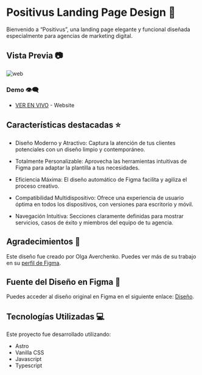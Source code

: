# Positivus Landing Page Design 📢

Bienvenido a “Positivus”, una landing page elegante y funcional diseñada especialmente para agencias de marketing digital.

## Vista Previa 📷

![web](https://res.cloudinary.com/dncmrwppr/image/upload/v1723836558/image_12_ktmge8.jpg)

### Demo 👁‍🗨

- [VER EN VIVO](https://template-ecommerce-rosy.vercel.app/) - Website

## Características destacadas ⭐

- Diseño Moderno y Atractivo: Captura la atención de tus clientes potenciales con un diseño limpio y contemporáneo.

- Totalmente Personalizable: Aprovecha las herramientas intuitivas de Figma para adaptar la plantilla a tus necesidades.

- Eficiencia Máxima: El diseño automático de Figma facilita y agiliza el proceso creativo.

- Compatibilidad Multidispositivo: Ofrece una experiencia de usuario óptima en todos los dispositivos, con versiones para escritorio y móvil.

- Navegación Intuitiva: Secciones claramente definidas para mostrar servicios, casos de éxito y miembros del equipo de tu agencia.

## Agradecimientos 💌

Este diseño fue creado por Olga Averchenko. Puedes ver más de su trabajo en su [perfil de Figma](https://www.figma.com/@olgaaverchenko).

## Fuente del Diseño en Figma 🎨

Puedes acceder al diseño original en Figma en el siguiente enlace: [Diseño](https://www.figma.com/community/file/1230604708032389430/positivus-landing-page-design).

## Tecnologías Utilizadas 💻

Este proyecto fue desarrollado utilizando:

- Astro
- Vanilla CSS
- Javascript
- Typescript
